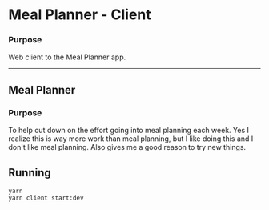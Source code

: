 # Meal Planner - Client

### Purpose

Web client to the Meal Planner app.

---

## Meal Planner

### Purpose

To help cut down on the effort going into meal planning each week. Yes I realize this is way more work than meal planning, but I like doing this and I don't like meal planning. Also gives me a good reason to try new things.

## Running

```
yarn
yarn client start:dev
```
